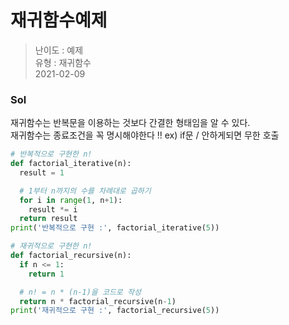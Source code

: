 # 재귀함수예제
> 난이도 : 예제   
> 유형 : 재귀함수  
> 2021-02-09

### Sol
재귀함수는 반복문을 이용하는 것보다 간결한 형태임을 알 수 있다.  
재귀함수는 종료조건을 꼭 명시해야한다 !! ex) if문 / 안하게되면 무한 호출
```python
# 반복적으로 구현한 n!
def factorial_iterative(n):
  result = 1

  # 1부터 n까지의 수를 차례대로 곱하기
  for i in range(1, n+1):
    result *= i
  return result
print('반복적으로 구현 :', factorial_iterative(5))

# 재귀적으로 구현한 n!
def factorial_recursive(n):
  if n <= 1:
    return 1

  # n! = n * (n-1)을 코드로 작성
  return n * factorial_recursive(n-1)
print('재귀적으로 구현 :', factorial_recursive(5))
```